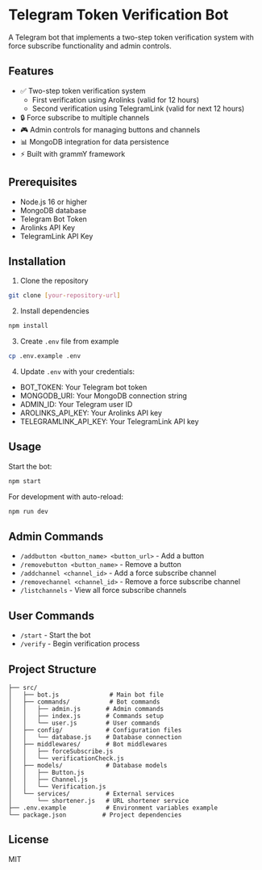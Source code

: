 # Telegram Token Verification Bot

A Telegram bot that implements a two-step token verification system with force subscribe functionality and admin controls.

## Features

- ✅ Two-step token verification system
  - First verification using Arolinks (valid for 12 hours)
  - Second verification using TelegramLink (valid for next 12 hours)
- 🔒 Force subscribe to multiple channels
- 🎮 Admin controls for managing buttons and channels
- 📊 MongoDB integration for data persistence
- ⚡ Built with grammY framework

## Prerequisites

- Node.js 16 or higher
- MongoDB database
- Telegram Bot Token
- Arolinks API Key
- TelegramLink API Key

## Installation

1. Clone the repository
```bash
git clone [your-repository-url]
```

2. Install dependencies
```bash
npm install
```

3. Create `.env` file from example
```bash
cp .env.example .env
```

4. Update `.env` with your credentials:
- BOT_TOKEN: Your Telegram bot token
- MONGODB_URI: Your MongoDB connection string
- ADMIN_ID: Your Telegram user ID
- AROLINKS_API_KEY: Your Arolinks API key
- TELEGRAMLINK_API_KEY: Your TelegramLink API key

## Usage

Start the bot:
```bash
npm start
```

For development with auto-reload:
```bash
npm run dev
```

## Admin Commands

- `/addbutton <button_name> <button_url>` - Add a button
- `/removebutton <button_name>` - Remove a button
- `/addchannel <channel_id>` - Add a force subscribe channel
- `/removechannel <channel_id>` - Remove a force subscribe channel
- `/listchannels` - View all force subscribe channels

## User Commands

- `/start` - Start the bot
- `/verify` - Begin verification process

## Project Structure

```
├── src/
│   ├── bot.js              # Main bot file
│   ├── commands/           # Bot commands
│   │   ├── admin.js       # Admin commands
│   │   ├── index.js       # Commands setup
│   │   └── user.js        # User commands
│   ├── config/            # Configuration files
│   │   └── database.js    # Database connection
│   ├── middlewares/       # Bot middlewares
│   │   ├── forceSubscribe.js
│   │   └── verificationCheck.js
│   ├── models/            # Database models
│   │   ├── Button.js
│   │   ├── Channel.js
│   │   └── Verification.js
│   └── services/          # External services
│       └── shortener.js   # URL shortener service
├── .env.example           # Environment variables example
└── package.json          # Project dependencies
```

## License

MIT